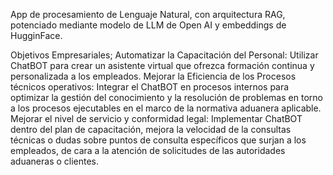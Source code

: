 App de procesamiento de Lenguaje Natural, con arquitectura RAG, potenciado mediante modelo de LLM de Open AI y embeddings de HugginFace. 

Objetivos Empresariales; 
Automatizar la Capacitación del Personal: Utilizar ChatBOT para crear un asistente virtual que ofrezca formación continua y personalizada a los empleados.
Mejorar la Eficiencia de los Procesos técnicos operativos: Integrar el ChatBOT en procesos internos para optimizar la gestión del conocimiento y la resolución de problemas en torno a los procesos ejecutables en el marco de la normativa aduanera aplicable.
Mejorar el nivel de servicio y conformidad legal: Implementar ChatBOT dentro del plan de capacitación, mejora la velocidad de la consultas técnicas o dudas sobre puntos de consulta específicos que surjan a los empleados, de cara a la atención de solicitudes de las autoridades aduaneras o clientes.
